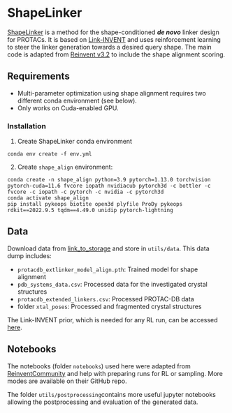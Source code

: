 # ShapeLinker
[ShapeLinker](link_to_preprint) is a method for the shape-conditioned ***de novo*** linker design for PROTACs. It is based on [Link-INVENT](https://chemrxiv.org/engage/chemrxiv/article-details/62628b2debac3a61c7debf31) and uses reinforcement learning to steer the linker generation towards a desired query shape. 
The main code is adapted from [Reinvent v3.2](https://github.com/MolecularAI/Reinvent) to include the shape alignment scoring.

## Requirements
* Multi-parameter optimization using shape alignment requires two different conda environment (see below).
* Only works on Cuda-enabled GPU.

### Installation
1. Create ShapeLinker conda environment
```
conda env create -f env.yml
```
2. Create ```shape_align``` environment:
```
conda create -n shape_align python=3.9 pytorch=1.13.0 torchvision pytorch-cuda=11.6 fvcore iopath nvidiacub pytorch3d -c bottler -c fvcore -c iopath -c pytorch -c nvidia -c pytorch3d
conda activate shape_align
pip install pykeops biotite open3d plyfile ProDy pykeops rdkit==2022.9.5 tqdm==4.49.0 unidip pytorch-lightning
```

## Data
Download data from [link_to_storage](link) and store in ```utils/data```. This data dump includes:

* ```protacdb_extlinker_model_align.pth```: Trained model for shape alignment
* ```pdb_systems_data.csv```: Processed data for the investigated crystal structures
* ```protacdb_extended_linkers.csv```: Processed PROTAC-DB data
* folder ```xtal_poses```: Processed and fragmented crystal structures

The Link-INVENT prior, which is needed for any RL run, can be accessed [here](https://github.com/MolecularAI/ReinventCommunity/blob/master/notebooks/models/linkinvent.prior).

## Notebooks
The notebooks (folder ```notebooks```) used here were adapted from [ReinventCommunity](https://github.com/MolecularAI/ReinventCommunity) and help with preparing runs for RL or sampling. More modes are available on their GitHub repo.

The folder ```utils/postprocessing```contains more useful jupyter notebooks allowing the postprocessing and evaluation of the generated data.
